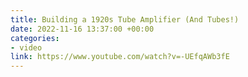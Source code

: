 ```yaml
---
title: Building a 1920s Tube Amplifier (And Tubes!)
date: 2022-11-16 13:37:00 +00:00
categories:
- video
link: https://www.youtube.com/watch?v=-UEfqAWb3fE
---
```


